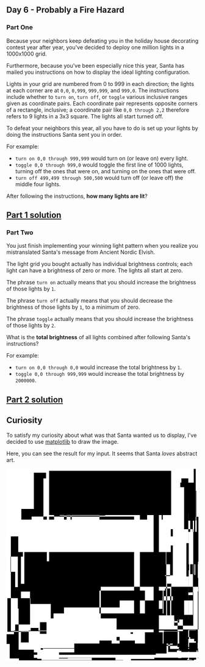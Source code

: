 ## Day 6 - Probably a Fire Hazard

### Part One

Because your neighbors keep defeating you in the holiday house decorating contest year after year,
you've decided to deploy one million lights in a 1000x1000 grid.

Furthermore, because you've been especially nice this year, Santa has mailed you instructions
on how to display the ideal lighting configuration.

Lights in your grid are numbered from 0 to 999 in each direction; the lights at each corner are at
`0,0`, `0,999`, `999,999`, and `999,0`. The instructions include whether to `turn on`, `turn off`,
or `toggle` various inclusive ranges given as coordinate pairs. Each coordinate pair represents
opposite corners of a rectangle, inclusive; a coordinate pair like `0,0 through 2,2` therefore
refers to 9 lights in a 3x3 square. The lights all start turned off.

To defeat your neighbors this year, all you have to do is set up your lights by doing
the instructions Santa sent you in order.

For example:

 * `turn on 0,0 through 999,999` would turn on (or leave on) every light.
 * `toggle 0,0 through 999,0` would toggle the first line of 1000 lights, turning off the ones
    that were on, and turning on the ones that were off.
 * `turn off 499,499 through 500,500` would turn off (or leave off) the middle four lights.

After following the instructions, **how many lights are lit**?

[Part 1 solution][1]
--------------------

### Part Two

You just finish implementing your winning light pattern when you realize you mistranslated Santa's
message from Ancient Nordic Elvish.

The light grid you bought actually has individual brightness controls; each light can have
a brightness of zero or more. The lights all start at zero.

The phrase `turn on` actually means that you should increase the brightness of those lights by `1`.

The phrase `turn off` actually means that you should decrease the brightness of those lights by `1`,
to a minimum of zero.

The phrase `toggle` actually means that you should increase the brightness of those lights by `2`.

What is the **total brightness** of all lights combined after following Santa's instructions?

For example:

 * `turn on 0,0 through 0,0` would increase the total brightness by `1`.
 * `toggle 0,0 through 999,999` would increase the total brightness by `2000000`.

[Part 2 solution][2]
--------------------

## Curiosity

To satisfy my curiosity about what was that Santa wanted us to display, I've decided to use
[matplotlib][3] to draw the image.

Here, you can see the result for my input. It seems that Santa _loves_ abstract art.

![Santa's Art](image_1.png)


[1]: part_1.py
[2]: part_2.py
[3]: https://matplotlib.org/
